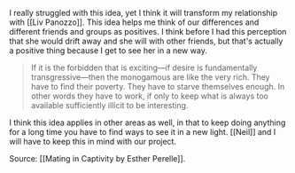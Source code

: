 I really struggled with this idea, yet I think it will transform my relationship with [[Liv Panozzo]]. This idea helps me think of our differences and different friends and groups as positives. I think before I had this perception that she would drift away and she will with other friends, but that's actually a positive thing because I get to see her in a new way. 

>  If it is the forbidden that is exciting—if desire is fundamentally transgressive—then the monogamous are like the very rich. They have to find their poverty. They have to starve themselves enough. In other words they have to work, if only to keep what is always too available sufficiently illicit to be interesting.

I think this idea applies in other areas as well, in that to keep doing anything for a long time you have to find ways to see it in a new light. [[Neil]] and I will have to keep this in mind with our project. 

Source: [[Mating in Captivity by Esther Perelle]]. 
